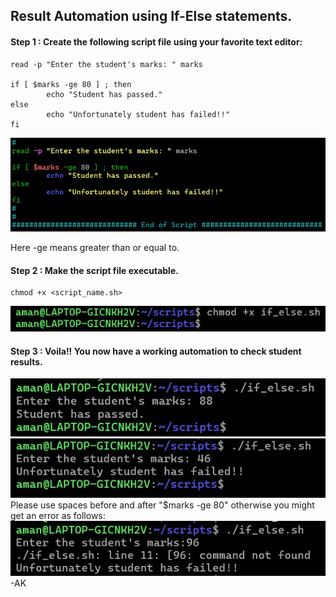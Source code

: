 ## Result Automation using If-Else statements.

#### Step 1 : Create the following script file using your favorite text editor:
```
read -p "Enter the student's marks: " marks

if [ $marks -ge 80 ] ; then
        echo "Student has passed."
else
        echo "Unfortunately student has failed!!"
fi
```
![](https://github.com/amancs1422/Practice_Shell_Scripting/blob/f51a57299acaa6b3735a31dcab90bd94af9e2419/Images/if_else1.jpg)

Here -ge means greater than or equal to.<br>

#### Step 2 : Make the script file executable.
```
chmod +x <script_name.sh>
```
![](https://github.com/amancs1422/Practice_Shell_Scripting/blob/d3df229002aa051c3d220737355816d348082e1f/Images/if_else2.jpg)

#### Step 3 : Voila!! You now have a working automation to check student results.
![](https://github.com/amancs1422/Practice_Shell_Scripting/blob/16e5438c045714d41ea6bb03cad999838398e907/Images/if_else3.jpg)
![](https://github.com/amancs1422/Practice_Shell_Scripting/blob/16e5438c045714d41ea6bb03cad999838398e907/Images/if_else4.jpg)
Please use spaces before and after "$marks -ge 80" otherwise you might get an error as follows:
![](https://github.com/amancs1422/Practice_Shell_Scripting/blob/f1d9e0daef6e8d848fc191b4c1ecd91796ecdd9b/Images/if_else5.jpg)<br>
-AK